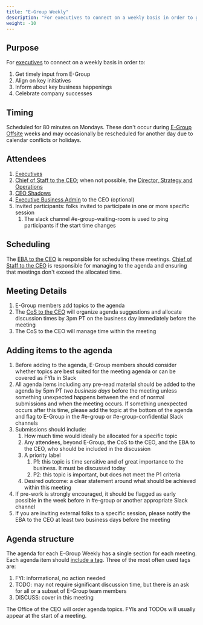 ```yaml
---
title: "E-Group Weekly"
description: "For executives to connect on a weekly basis in order to get timely input from E-Group, align on key initiatives, inform about key business happenings and celebrate company successes."
weight: -10
---
```


## Purpose

For [executives](/handbook/company/structure/#executives) to connect on a weekly basis in order to:

1. Get timely input from E-Group
1. Align on key initiatives
1. Inform about key business happenings
1. Celebrate company successes

## Timing

Scheduled for 80 minutes on Mondays. These don't occur during
[E-Group Offsite](/handbook/company/offsite/)
weeks and may occasionally be rescheduled for another day due to calendar conflicts or holidays.

## Attendees

1. [Executives](/handbook/company/structure/#executives)
1. [Chief of Staff to the CEO](/job-families/chief-executive-officer/chief-of-staff/); when not possible, the [Director, Strategy and Operations](/job-families/chief-executive-officer/strategy-and-operations/)
1. [CEO Shadows](/handbook/ceo/shadow/)
1. [Executive Business Admin](/handbook/eba/#executive-business-administrator-team) to the CEO (optional)
1. Invited participants: folks invited to participate in one or more specific session
   1. The slack channel #e-group-waiting-room is used to ping participants if the start time changes

## Scheduling

The [EBA to the CEO](/handbook/eba/#executive-business-administrator-team) is responsible for scheduling these meetings. [Chief of Staff to the CEO](/job-families/chief-executive-officer/chief-of-staff/#directed-work) is responsible for managing to the agenda and ensuring that meetings don't exceed the allocated time.

## Meeting Details

1. E-Group members add topics to the agenda
1. The [CoS to the CEO](/job-families/chief-executive-officer/chief-of-staff/) will organize agenda suggestions and allocate discussion times by 3pm PT on the business day immediately before the meeting
1. The CoS to the CEO will manage time within the meeting

## Adding items to the agenda

1. Before adding to the agenda, E-Group members should consider whether topics are best suited for the meeting agenda or can be covered as FYIs in Slack
1. All agenda items including any pre-read material should be added to the agenda by 5pm PT *two business days* before the meeting unless something unexpected happens between the end of normal submissions and when the meeting occurs. If something unexpected occurs after this time, please add the topic at the bottom of the agenda and flag to E-Group in the #e-group or #e-group-confidential Slack channels
1. Submissions should include:
      1. How much time would ideally be allocated for a specific topic
      1. Any attendees, beyond E-Group, the CoS to the CEO, and the EBA to the CEO, who should be included in the discussion
      1. A priority label
            1. P1: this topic is time sensitive and of great importance to the business. It must be discussed today
            1. P2: this topic is important, but does not meet the P1 criteria
      1. Desired outcome: a clear statement around what should be achieved within this meeting
1. If pre-work is strongly encouraged, it should be flagged as early possible in the week before in #e-group or another appropriate Slack channel
1. If you are inviting external folks to a specific session, please notify the EBA to the CEO at least two business days before the meeting

## Agenda structure

The agenda for each E-Group Weekly has a single section for each meeting. Each agenda item should [include a tag](/handbook/leadership/1-1/suggested-agenda-format/#hallway). Three of the most often used tags are:

1. FYI: informational, no action needed
1. TODO: may not require significant discussion time, but there is an ask for all or a subset of E-Group team members
1. DISCUSS: cover in this meeting

The Office of the CEO will order agenda topics. FYIs and TODOs will usually appear at the start of a meeting.
